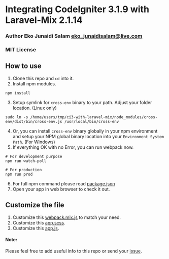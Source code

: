 # Integrating CodeIgniter 3.1.9 with Laravel-Mix 2.1.14
### Author Eko Junaidi Salam <eko_junaidisalam@live.com>
### MIT License


## How to use
1. Clone this repo and `cd` into it.
2. Install npm modules.
```
npm install
```
3. Setup symlink for `cross-env` binary to your path. Adjust your folder location. (Linux only)
```
sudo ln -s /home/users/tmp/ci3-with-laravel-mix/node_modules/cross-env/dist/bin/cross-env.js /usr/local/bin/cross-env
```
4. Or, you can install `cross-env` binary globally in your npm environment and setup your NPM global binary location into your `Environment System Path`. (For Windows)
5. If everything OK with no Error, you can run webpack now.
```
# For development purpose
npm run watch-poll

# For production
npm run prod
```
6. For full npm command please read [package.json](https://github.com/ekojs/ci3-with-laravel-mix/blob/master/package.json#L5)
6. Open your app in web browser to check it out.

## Customize the file
1. Customize this [webpack.mix.js](https://github.com/ekojs/ci3-with-laravel-mix/blob/master/webpack.mix.js) to match your need.
2. Customize this [app.scss](https://github.com/ekojs/ci3-with-laravel-mix/blob/master/src/css/app.scss).
3. Customize this [app.js](https://github.com/ekojs/ci3-with-laravel-mix/blob/master/src/js/app.js).

#### Note:
Please feel free to add useful info to this repo or send your [issue](https://github.com/ekojs/ci3-with-laravel-mix/issues/new).